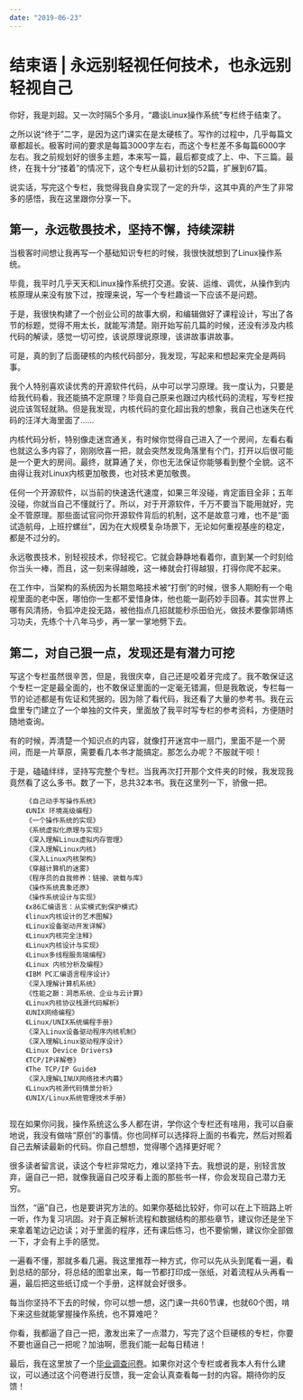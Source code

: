 ```yaml
---
date: "2019-06-23"
---  
```

      
# 结束语 | 永远别轻视任何技术，也永远别轻视自己
你好，我是刘超。又一次时隔5个多月，“趣谈Linux操作系统”专栏终于结束了。

之所以说“终于”二字，是因为这门课实在是太硬核了。写作的过程中，几乎每篇文章都超长。极客时间的要求是每篇3000字左右，而这个专栏差不多每篇6000字左右。我之前规划好的很多主题，本来写一篇，最后都变成了上、中、下三篇。最终，在我十分“搂着”的情况下，这个专栏从最初计划的52篇，扩展到67篇。

说实话，写完这个专栏，我觉得我自身实现了一定的升华，这其中真的产生了非常多的感悟，我在这里跟你分享一下。

## 第一，永远敬畏技术，坚持不懈，持续深耕

当极客时间想让我再写一个基础知识专栏的时候，我很快就想到了Linux操作系统。

毕竟，我平时几乎天天和Linux操作系统打交道。安装、运维、调优，从操作到内核原理从来没有放下过，按理来说，写一个专栏趣谈一下应该不是问题。

于是，我很快构建了一个创业公司的故事大纲，和编辑做好了课程设计，写出了各节的标题，觉得不用太长，就能写清楚。刚开始写前几篇的时候，还没有涉及内核代码的解读，感觉一切可控，该说原理说原理，该讲故事讲故事。

可是，真的到了后面硬核的内核代码部分，我发现，写起来和想起来完全是两码事。

<!-- [[[read_end]]] -->

我个人特别喜欢读优秀的开源软件代码，从中可以学习原理。我一度认为，只要是给我代码看，我还能搞不定原理？毕竟自己原来也跟过内核代码的流程，写专栏按说应该驾轻就熟。但是我发现，内核代码的变化超出我的想象，我自己也迷失在代码的汪洋大海里面了……

内核代码分析，特别像走迷宫通关，有时候你觉得自己进入了一个房间，左看右看也就这么多内容了，刚刚欣喜一把，就会突然发现角落里有个门，打开以后很可能是一个更大的房间。最终，就算通了关，你也无法保证你能够看到整个全貌。这不由得让我对Linux内核更加敬畏，也对技术更加敬畏。

任何一个开源软件，以当前的快速迭代速度，如果三年没碰，肯定面目全非；五年没碰，你就当自己不懂就行了。所以，对于开源软件，千万不要当下能用就好，完全不管原理。那些面试官问你开源软件背后的机制，这不是故意刁难，也不是“面试造航母，上班拧螺丝”，因为在大规模复杂场景下，无论如何重视基座的稳定，都是不过分的。

永远敬畏技术，别轻视技术，你轻视它。它就会静静地看着你，直到某一个时刻给你当头一棒，而且，这一刻来得越晚，这一棒就会打得越狠，打得你爬不起来。

在工作中，当架构的系统因为长期忽略技术被“打倒”的时候，很多人期盼有一个电视里面的老中医，哪怕你一生都不爱惜身体，他也能一副药妙手回春。其实世界上哪有风清扬，令狐冲走投无路，被他指点几招就能秒杀田伯光，做技术要像郭靖练习功夫，先练个十八年马步，再一掌一掌地劈下去。

## 第二，对自己狠一点，发现还是有潜力可挖

写这个专栏虽然很辛苦，但是，我很庆幸，自己还是咬着牙完成了。我不敢保证这个专栏一定是最全面的，也不敢保证里面的一定毫无错漏，但是我敢说，专栏每一节的论述都是有佐证和凭据的。因为除了看代码，我还看了大量的参考书。我在云盘里专门建立了一个单独的文件夹，里面放了我平时写专栏的参考资料，方便随时随地查询。

有的时候，弄清楚一个知识点的内容，就像打开迷宫中一扇门，里面不是一个房间，而是一片草原，需要看几本书才能搞定。那怎么办呢？不服就干呗！

于是，磕磕绊绊，坚持写完整个专栏。当我再次打开那个文件夹的时候，我发现我竟然看了这么多书。数了一下，总共32本书。我在这里列一下，骄傲一把。

```
    《自己动手写操作系统》
    《UNIX 环境高级编程》
    《一个操作系统的实现》
    《系统虚拟化原理与实现》
    《深入理解Linux虚拟内存管理》
    《深入理解Linux内核》
    《深入Linux内核架构》
    《穿越计算机的迷雾》
    《程序员的自我修养：链接、装载与库》
    《操作系统真象还原》
    《操作系统设计与实现》
    《x86汇编语言：从实模式到保护模式》
    《linux内核设计的艺术图解》
    《Linux设备驱动开发详解》
    《Linux内核完全注释》
    《Linux内核设计与实现》
    《Linux多线程服务端编程》
    《Linux 内核分析及编程》
    《IBM PC汇编语言程序设计》
    《深入理解计算机系统》
    《性能之巅：洞悉系统、企业与云计算》
    《Linux内核协议栈源代码解析》
    《UNIX网络编程》
    《Linux/UNIX系统编程手册》
    《深入Linux设备驱动程序内核机制》
    《深入理解Linux驱动程序设计》
    《Linux Device Drivers》
    《TCP/IP详解卷》
    《The TCP/IP Guide》
    《深入理解LINUX网络技术内幕》
    《Linux内核源代码情景分析》
    《UNIX/Linux系统管理技术手册》
    

```

现在如果你问我，操作系统这么多人都在讲，学你这个专栏还有啥用，我可以自豪地说，我没有做啥“原创”的事情。你也同样可以选择将上面的书看完，然后对照着自己去解读最新的代码。你自己想想，觉得哪个选择更好呢？

很多读者留言说，读这个专栏非常吃力，难以坚持下去。我想说的是，别轻言放弃，逼自己一把，就像我逼自己咬牙看上面的那些书一样，你会发现自己潜力无穷。

当然，“逼”自己，也是要讲究方法的。如果你基础比较好，你可以在上下班路上听一听，作为复习巩固。对于真正解析流程和数据结构的那些章节，建议你还是坐下来拿着笔边记边读；对于里面的程序，还有课后练习，也不要偷懒，建议你全部做一下，才会有上手的感觉。

一遍看不懂，那就多看几遍。我这里推荐一种方式，你可以先从头到尾看一遍，看到总结的部分，将总结的图拿出来，每一节都打印成一张纸，对着流程从头再看一遍，最后把这些纸订成一个手册，这样就会好很多。

每当你坚持不下去的时候，你可以想一想，这门课一共60节课，也就60个图，啃下来这些就能掌握操作系统，也不算难吧？

你看，我都逼了自己一把，激发出来了一点潜力，写完了这个巨硬核的专栏，你要不要也逼自己一把呢？加油啊，愿我们能一起每日精进！

最后，我在这里放了一个[毕业调查问卷](https://jinshuju.net/f/t3epe1)。如果你对这个专栏或者我本人有什么建议，可以通过这个问卷进行反馈，我一定会认真查看每一封的内容。期待你的反馈！